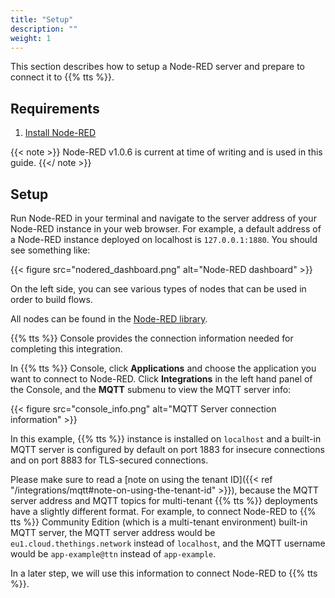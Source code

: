 ```yaml
---
title: "Setup"
description: ""
weight: 1
---
```


This section describes how to setup a Node-RED server and prepare to connect it to {{% tts %}}. 

## Requirements

1. [Install Node-RED](https://nodered.org/docs/getting-started/local)

{{< note >}} Node-RED v1.0.6 is current at time of writing and is used in this guide. {{</ note >}}

## Setup

Run Node-RED in your terminal and navigate to the server address of your Node-RED instance in your web browser. For example, a default address of a Node-RED instance deployed on localhost is `127.0.0.1:1880`. You should see something like:

{{< figure src="nodered_dashboard.png" alt="Node-RED dashboard" >}}

On the left side, you can see various types of nodes that can be used in order to build flows. 

All nodes can be found in the [Node-RED library](https://flows.nodered.org/).

{{% tts %}} Console provides the connection information needed for completing this integration. 

In {{% tts %}} Console, click **Applications** and choose the application you want to connect to Node-RED. Click **Integrations** in the left hand panel of the Console, and the **MQTT** submenu to view the MQTT server info:

{{< figure src="console_info.png" alt="MQTT Server connection information" >}}

In this example, {{% tts %}} instance is installed on `localhost` and a built-in MQTT server is configured by default on port 1883 for insecure connections and on port 8883 for TLS-secured connections.

Please make sure to read a [note on using the tenant ID]({{< ref "/integrations/mqtt#note-on-using-the-tenant-id" >}}), because the MQTT server address and MQTT topics for multi-tenant {{% tts %}} deployments have a slightly different format. For example, to connect Node-RED to {{% tts %}} Community Edition (which is a multi-tenant environment) built-in MQTT server, the MQTT server address would be `eu1.cloud.thethings.network` instead of `localhost`, and the MQTT username would be `app-example@ttn` instead of `app-example`.

In a later step, we will use this information to connect Node-RED to {{% tts %}}.
